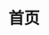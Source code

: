 ---
layout: home

title: 首页

hero:
  name: Guanli
  text: Home Page
  tagline: 事能知足心常泰，人到无求品自高
  image:
    src: /images/logo.png
    alt: Guanli
  actions:
    - theme: brand
      text: 个人简介
      link: /guides/privacy/intro
    - theme: alt
      text: 工作简历
      link: /guides/privacy/resume

features:
  - icon: 🛠️
    title: Simple and minimal, always
    details: Lorem ipsum...
  - icon: 🛠️
    title: Another cool feature
    details: Lorem ipsum...
---